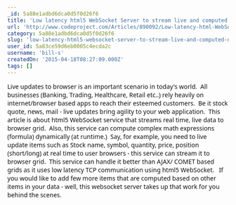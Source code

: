 ```yaml
---
_id: 5a88e1adbd6dca0d5f0d26f6
title: 'Low latency html5 WebSocket Server to stream live and computed data to web browser grid'
url: 'http://www.codeproject.com/Articles/890092/Low-latency-html-WebSocket-Server-to-stream-live-a'
category: 5a88e1adbd6dca0d5f0d26f6
slug: 'low-latency-html5-websocket-server-to-stream-live-and-computed-data-to-web-browser-grid'
user_id: 5a83ce59d6eb0005c4ecda2c
username: 'bill-s'
createdOn: '2015-04-18T08:27:09.000Z'
tags: []
---
```


<span style="font: 14px/normal 'Segoe UI', Arial, sans-serif;color: #111111;text-indent: 0px;letter-spacing: normal;float: none;background-color: #ffffff">Live updates to browser is an important scenario in today's world.  All businesses (Banking, Trading, Healthcare, Retail etc..) rely heavily on internet/browser based apps to reach their esteemed customers.  Be it stock quote, news, mail - live updates bring agility to your web application.  This article is about html5 WebSocket service that streams real time, live data to browser grid.  Also, this service can compute complex math expressions (formula) dynamically (at runtime.)  Say, for example, you need to live update items such as Stock name, symbol, quantity, price, position (short/long) at real time to user browsers - this service can stream it to browser grid.  This service can handle it better than AJAX/ COMET based grids as it uses low latency TCP communication using html5 WebSocket.   If you would like to add few more items that are computed based on other items in your data - well, this websocket server takes up that work for you behind the scenes.</span>
